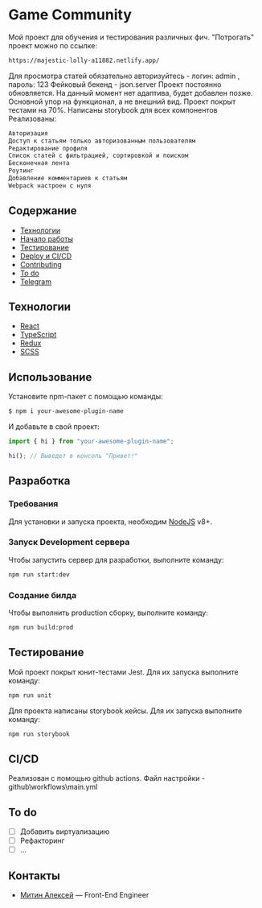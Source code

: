 # Game Community
Мой проект для обучения и тестирования различных фич. 
"Потрогать" проект можно по ссылке: 
```sh
https://majestic-lolly-a11882.netlify.app/
```
Для просмотра статей обязательно авторизуйтесь -  логин: admin ,  пароль: 123
Фейковый бекенд - json.server
Проект постоянно обновляется. На данный момент нет адаптива, будет добавлен позже. Основной упор на функционал, а не внешний вид.
Проект покрыт тестами на 70%.
Написаны storybook для всех компонентов
Реализованы:
```sh
Авторизация
Доступ к статьям только авторизованным пользователям
Редактирование профиля
Список статей с фильтрацией, сортировкой и поиском
Бесконечная лента
Роутинг
Добавление комментариев к статьям
Webpack настроен с нуля
```

## Содержание
- [Технологии](#технологии)
- [Начало работы](#начало-работы)
- [Тестирование](#тестирование)
- [Deploy и CI/CD](#deploy-и-ci/cd)
- [Contributing](#contributing)
- [To do](#to-do)
- [Telegram](#Контакты)

## Технологии
- [React](https://react.dev/)
- [TypeScript](https://www.typescriptlang.org/)
- [Redux](https://redux.js.org/)
- [SCSS](https://sass-scss.ru/)

## Использование
Установите npm-пакет с помощью команды:
```sh
$ npm i your-awesome-plugin-name
```

И добавьте в свой проект:
```typescript
import { hi } from "your-awesome-plugin-name";

hi(); // Выведет в консоль "Привет!"
```

## Разработка

### Требования
Для установки и запуска проекта, необходим [NodeJS](https://nodejs.org/) v8+.

### Запуск Development сервера
Чтобы запустить сервер для разработки, выполните команду:
```sh
npm run start:dev
```

### Создание билда
Чтобы выполнить production сборку, выполните команду: 
```sh
npm run build:prod
```

## Тестирование

Мой проект покрыт юнит-тестами Jest. Для их запуска выполните команду:
```sh
npm run unit
```

Для проекта написаны storybook кейсы. Для их запуска выполните команду:
```sh
npm run storybook
```

## CI/CD
Реализован с помощью github actions. Файл настройки - github\workflows\main.yml

## To do
- [ ] Добавить виртуализацию
- [ ] Рефакторинг
- [ ] ...

## Контакты

- [Митин Алексей](https://t.me/n1kaka) — Front-End Engineer
 
